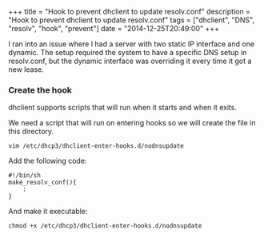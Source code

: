 +++
title = "Hook to prevent dhclient to update resolv.conf"
description = "Hook to prevent dhclient to update resolv.conf"
tags = ["dhclient", "DNS", "resolv", "hook", "prevent"]
date = "2014-12-25T20:49:00"
+++



I ran into an issue where I had a server with two static IP interface and one dynamic. The setup required the system to have a specific DNS setup in resolv.conf, but the dynamic interface was overriding it every time it got a new lease.

### Create the hook
dhclient supports scripts that will run when it starts and when it exits.

We need a script that will run on entering hooks so we will create the file in this directory.

    
    vim /etc/dhcp3/dhclient-enter-hooks.d/nodnsupdate

Add the following code:

    
    #!/bin/sh
    make_resolv_conf(){
        :
    }

And make it executable:

    
    chmod +x /etc/dhcp3/dhclient-enter-hooks.d/nodnsupdate
